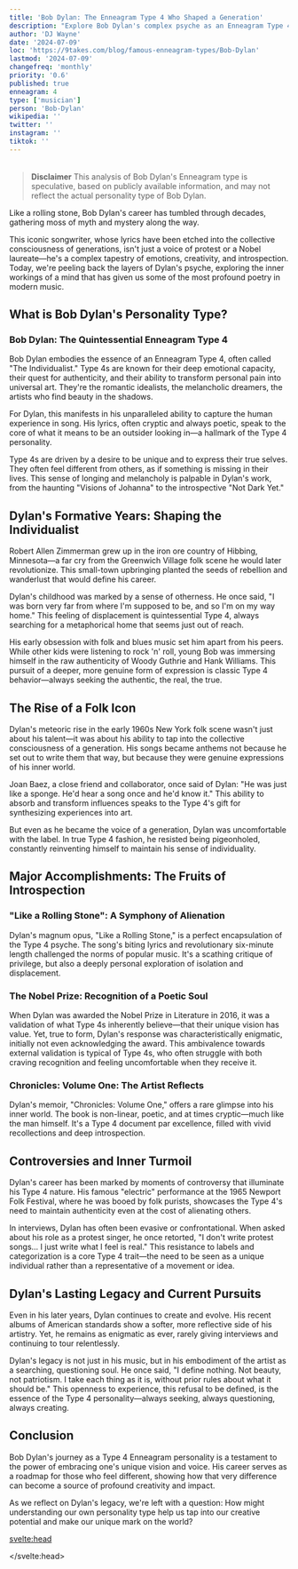 ```yaml
---
title: 'Bob Dylan: The Enneagram Type 4 Who Shaped a Generation'
description: "Explore Bob Dylan's complex psyche as an Enneagram Type 4. Uncover how his unique personality fueled his artistry and revolutionized music."
author: 'DJ Wayne'
date: '2024-07-09'
loc: 'https://9takes.com/blog/famous-enneagram-types/Bob-Dylan'
lastmod: '2024-07-09'
changefreq: 'monthly'
priority: '0.6'
published: true
enneagram: 4
type: ['musician']
person: 'Bob-Dylan'
wikipedia: ''
twitter: ''
instagram: ''
tiktok: ''
---
```


<!-- // notes:

todo update -->

<script>
	import  PopCard  from "$lib/components/atoms/PopCard.svelte";
</script>
<div
	style="display: flex;
    justify-content: center;
    margin: 1rem 0;
	"
>
	<PopCard
		image={`/types/4s/${'Bob-Dylan'}.webp`}
		showIcon={false}
		enneagramType="4"
		displayText="Bob Dylan"
		subtext=""
	/>
</div>

> **Disclaimer** This analysis of Bob Dylan's Enneagram type is speculative, based on publicly available information, and may not reflect the actual personality type of Bob Dylan.

<p class="firstLetter">Like a rolling stone, Bob Dylan's career has tumbled through decades, gathering moss of myth and mystery along the way.</p>

This iconic songwriter, whose lyrics have been etched into the collective consciousness of generations, isn't just a voice of protest or a Nobel laureate—he's a complex tapestry of emotions, creativity, and introspection. Today, we're peeling back the layers of Dylan's psyche, exploring the inner workings of a mind that has given us some of the most profound poetry in modern music.

## What is Bob Dylan's Personality Type?

### Bob Dylan: The Quintessential Enneagram Type 4

Bob Dylan embodies the essence of an Enneagram Type 4, often called "The Individualist." Type 4s are known for their deep emotional capacity, their quest for authenticity, and their ability to transform personal pain into universal art. They're the romantic idealists, the melancholic dreamers, the artists who find beauty in the shadows.

For Dylan, this manifests in his unparalleled ability to capture the human experience in song. His lyrics, often cryptic and always poetic, speak to the core of what it means to be an outsider looking in—a hallmark of the Type 4 personality.

Type 4s are driven by a desire to be unique and to express their true selves. They often feel different from others, as if something is missing in their lives. This sense of longing and melancholy is palpable in Dylan's work, from the haunting "Visions of Johanna" to the introspective "Not Dark Yet."

## Dylan's Formative Years: Shaping the Individualist

Robert Allen Zimmerman grew up in the iron ore country of Hibbing, Minnesota—a far cry from the Greenwich Village folk scene he would later revolutionize. This small-town upbringing planted the seeds of rebellion and wanderlust that would define his career.

Dylan's childhood was marked by a sense of otherness. He once said, "I was born very far from where I'm supposed to be, and so I'm on my way home." This feeling of displacement is quintessential Type 4, always searching for a metaphorical home that seems just out of reach.

His early obsession with folk and blues music set him apart from his peers. While other kids were listening to rock 'n' roll, young Bob was immersing himself in the raw authenticity of Woody Guthrie and Hank Williams. This pursuit of a deeper, more genuine form of expression is classic Type 4 behavior—always seeking the authentic, the real, the true.

## The Rise of a Folk Icon

Dylan's meteoric rise in the early 1960s New York folk scene wasn't just about his talent—it was about his ability to tap into the collective consciousness of a generation. His songs became anthems not because he set out to write them that way, but because they were genuine expressions of his inner world.

Joan Baez, a close friend and collaborator, once said of Dylan: "He was just like a sponge. He'd hear a song once and he'd know it." This ability to absorb and transform influences speaks to the Type 4's gift for synthesizing experiences into art.

But even as he became the voice of a generation, Dylan was uncomfortable with the label. In true Type 4 fashion, he resisted being pigeonholed, constantly reinventing himself to maintain his sense of individuality.

## Major Accomplishments: The Fruits of Introspection

### "Like a Rolling Stone": A Symphony of Alienation

Dylan's magnum opus, "Like a Rolling Stone," is a perfect encapsulation of the Type 4 psyche. The song's biting lyrics and revolutionary six-minute length challenged the norms of popular music. It's a scathing critique of privilege, but also a deeply personal exploration of isolation and displacement.

### The Nobel Prize: Recognition of a Poetic Soul

When Dylan was awarded the Nobel Prize in Literature in 2016, it was a validation of what Type 4s inherently believe—that their unique vision has value. Yet, true to form, Dylan's response was characteristically enigmatic, initially not even acknowledging the award. This ambivalence towards external validation is typical of Type 4s, who often struggle with both craving recognition and feeling uncomfortable when they receive it.

### Chronicles: Volume One: The Artist Reflects

Dylan's memoir, "Chronicles: Volume One," offers a rare glimpse into his inner world. The book is non-linear, poetic, and at times cryptic—much like the man himself. It's a Type 4 document par excellence, filled with vivid recollections and deep introspection.

## Controversies and Inner Turmoil

Dylan's career has been marked by moments of controversy that illuminate his Type 4 nature. His famous "electric" performance at the 1965 Newport Folk Festival, where he was booed by folk purists, showcases the Type 4's need to maintain authenticity even at the cost of alienating others.

In interviews, Dylan has often been evasive or confrontational. When asked about his role as a protest singer, he once retorted, "I don't write protest songs... I just write what I feel is real." This resistance to labels and categorization is a core Type 4 trait—the need to be seen as a unique individual rather than a representative of a movement or idea.

## Dylan's Lasting Legacy and Current Pursuits

Even in his later years, Dylan continues to create and evolve. His recent albums of American standards show a softer, more reflective side of his artistry. Yet, he remains as enigmatic as ever, rarely giving interviews and continuing to tour relentlessly.

Dylan's legacy is not just in his music, but in his embodiment of the artist as a searching, questioning soul. He once said, "I define nothing. Not beauty, not patriotism. I take each thing as it is, without prior rules about what it should be." This openness to experience, this refusal to be defined, is the essence of the Type 4 personality—always seeking, always questioning, always creating.

## Conclusion

Bob Dylan's journey as a Type 4 Enneagram personality is a testament to the power of embracing one's unique vision and voice. His career serves as a roadmap for those who feel different, showing how that very difference can become a source of profound creativity and impact.

As we reflect on Dylan's legacy, we're left with a question: How might understanding our own personality type help us tap into our creative potential and make our unique mark on the world?

<svelte:head>

<script type="application/ld+json">
{
  "@context": "http://schema.org",
  "@graph": [
    {
      "@type": "Article",
      "articleBody": "Bob Dylan, the enigmatic singer-songwriter who shaped a generation, is more than just a voice of protest or a Nobel laureate. He's a complex tapestry of emotions, creativity, and introspection. This article explores Bob Dylan's personality from the perspective of the Enneagram Type 4, delving into his upbringing, rise to fame, major accomplishments, and how he has navigated challenges and controversies throughout his illustrious career.",
      "author": {
        "@type": "Person",
        "name": "DJ Wayne",
        "sameAs": ["https://www.instagram.com/djwayne3/", "https://www.youtube.com/@djwayne3", "https://www.linkedin.com/in/davidtwayne/", "https://twitter.com/djwayne3"]
      },
      "dateModified": "2024-07-09",
      "datePublished": "2024-07-09",
      "description": "This blog post examines Bob Dylan's personality through the lens of the Enneagram Type 4, exploring his upbringing, rise to fame, major accomplishments, and how he has handled challenges and controversies.",
      "headline": "The Individualist's Voice: Unveiling Bob Dylan's Enneagram Type 4 Personality",
      "image": {
        "@type": "ImageObject",
        "height": 900,
        "url": "https://9takes.com/types/4s/Bob-Dylan.webp",
        "width": 900
      },
      "mainEntityOfPage": {
        "@id": "https://9takes.com/blog/famous-enneagram-types/Bob-Dylan",
        "@type": "WebPage"
      },
      "mentions": {
        "@type": "Person",
        "name": "Bob Dylan",
        "sameAs": [
          "https://en.wikipedia.org/wiki/Bob_Dylan",
          "https://www.bobdylan.com/",
          "https://twitter.com/bobdylan"
        ]
      },
      "publisher": {
        "@type": "Organization",
        "sameAs": ["https://www.instagram.com/9takesdotcom/", "https://twitter.com/9takesdotcom"],
        "logo": {
          "@type": "ImageObject",
          "url": "https://9takes.com/brand/darkRubix.png"
        },
        "name": "9takes"
      }
    },
    {
      "@type": "FAQPage",
      "mainEntity": [
        {
          "@type": "Question",
          "name": "What is Bob Dylan's Enneagram type?",
          "acceptedAnswer": {
            "@type": "Answer",
            "text": "Bob Dylan is an Enneagram Type 4, also known as The Individualist or The Romantic. Type 4s are characterized by their deep emotional capacity, quest for authenticity, and ability to transform personal pain into universal art."
          }
        },
        {
          "@type": "Question",
          "name": "How did Bob Dylan's upbringing shape his Enneagram Type 4 personality?",
          "acceptedAnswer": {
            "@type": "Answer",
            "text": "Dylan's small-town upbringing in Hibbing, Minnesota, planted the seeds of rebellion and wanderlust that would define his career. His early sense of displacement and otherness, typical of Type 4s, fueled his pursuit of authentic expression through folk and blues music."
          }
        },
        {
          "@type": "Question",
          "name": "What are some lesser-known facts about Bob Dylan that reflect his Enneagram Type 4 traits?",
          "acceptedAnswer": {
            "@type": "Answer",
            "text": "Dylan is an accomplished visual artist, creating paintings and sculptures. He's also fascinated by American history and enjoys working with iron, creating metal gates. These pursuits reflect the Type 4's need for creative expression and unique interests."
          }
        },
        {
          "@type": "Question",
          "name": "How does Bob Dylan approach his music career as an Enneagram Type 4?",
          "acceptedAnswer": {
            "@type": "Answer",
            "text": "As a Type 4, Dylan approaches his music with a deep emotional intensity and a constant quest for authenticity. He often resists being labeled or categorized, consistently reinventing himself to maintain his sense of individuality, which is a typical Type 4 behavior."
          }
        },
        {
          "@type": "Question",
          "name": "How has Bob Dylan handled controversies as an Enneagram Type 4?",
          "acceptedAnswer": {
            "@type": "Answer",
            "text": "Dylan has often handled controversies in ways typical of Type 4s. For instance, his 'electric' performance at the 1965 Newport Folk Festival, where he was booed by folk purists, showcases the Type 4's need to maintain authenticity even at the cost of alienating others."
          }
        }
      ]
    }
  ]
}
</script>

</svelte:head>

<style lang="scss"></style>
